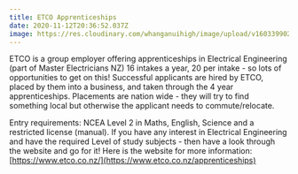 ```yaml
---
title: ETCO Apprenticeships
date: 2020-11-12T20:36:52.037Z
image: https://res.cloudinary.com/whanganuihigh/image/upload/v1603399026/Events/ETCO_Apprenticeships_23.10.2020_ETCO_Logo.jpg
---
```

ETCO is a group employer offering apprenticeships in Electrical Engineering (part of Master Electricians NZ) 16 intakes a year, 20 per intake - so lots of opportunities to get on this! Successful applicants are hired by ETCO, placed by them into a business, and taken through the 4 year apprenticeships. Placements are nation wide - they will try to find something local but otherwise the applicant needs to commute/relocate. 

Entry requirements: NCEA Level 2 in Maths, English, Science and a restricted license (manual). If you have any interest in Electrical Engineering and have the required Level of study subjects - then have a look through the website and go for it! Here is the website for more information: [https://www.etco.co.nz/](https://www.etco.co.nz/apprenticeships)